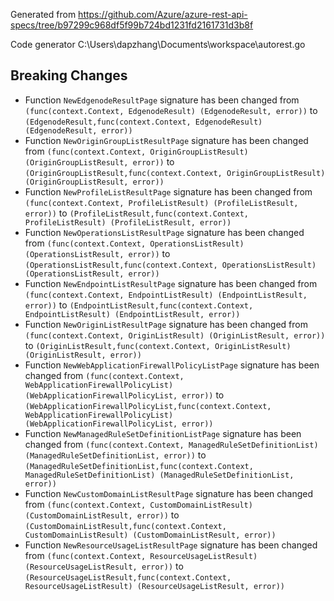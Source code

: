 
Generated from https://github.com/Azure/azure-rest-api-specs/tree/b97299c968df5f99b724bd1231fd2161731d3b8f

Code generator C:\Users\dapzhang\Documents\workspace\autorest.go

## Breaking Changes

- Function `NewEdgenodeResultPage` signature has been changed from `(func(context.Context, EdgenodeResult) (EdgenodeResult, error))` to `(EdgenodeResult,func(context.Context, EdgenodeResult) (EdgenodeResult, error))`
- Function `NewOriginGroupListResultPage` signature has been changed from `(func(context.Context, OriginGroupListResult) (OriginGroupListResult, error))` to `(OriginGroupListResult,func(context.Context, OriginGroupListResult) (OriginGroupListResult, error))`
- Function `NewProfileListResultPage` signature has been changed from `(func(context.Context, ProfileListResult) (ProfileListResult, error))` to `(ProfileListResult,func(context.Context, ProfileListResult) (ProfileListResult, error))`
- Function `NewOperationsListResultPage` signature has been changed from `(func(context.Context, OperationsListResult) (OperationsListResult, error))` to `(OperationsListResult,func(context.Context, OperationsListResult) (OperationsListResult, error))`
- Function `NewEndpointListResultPage` signature has been changed from `(func(context.Context, EndpointListResult) (EndpointListResult, error))` to `(EndpointListResult,func(context.Context, EndpointListResult) (EndpointListResult, error))`
- Function `NewOriginListResultPage` signature has been changed from `(func(context.Context, OriginListResult) (OriginListResult, error))` to `(OriginListResult,func(context.Context, OriginListResult) (OriginListResult, error))`
- Function `NewWebApplicationFirewallPolicyListPage` signature has been changed from `(func(context.Context, WebApplicationFirewallPolicyList) (WebApplicationFirewallPolicyList, error))` to `(WebApplicationFirewallPolicyList,func(context.Context, WebApplicationFirewallPolicyList) (WebApplicationFirewallPolicyList, error))`
- Function `NewManagedRuleSetDefinitionListPage` signature has been changed from `(func(context.Context, ManagedRuleSetDefinitionList) (ManagedRuleSetDefinitionList, error))` to `(ManagedRuleSetDefinitionList,func(context.Context, ManagedRuleSetDefinitionList) (ManagedRuleSetDefinitionList, error))`
- Function `NewCustomDomainListResultPage` signature has been changed from `(func(context.Context, CustomDomainListResult) (CustomDomainListResult, error))` to `(CustomDomainListResult,func(context.Context, CustomDomainListResult) (CustomDomainListResult, error))`
- Function `NewResourceUsageListResultPage` signature has been changed from `(func(context.Context, ResourceUsageListResult) (ResourceUsageListResult, error))` to `(ResourceUsageListResult,func(context.Context, ResourceUsageListResult) (ResourceUsageListResult, error))`

